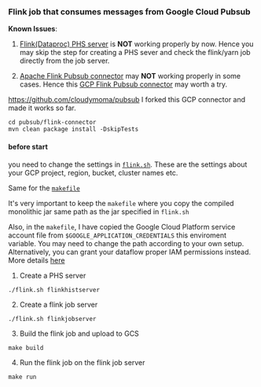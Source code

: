 ### Flink job that consumes messages from Google Cloud Pubsub

**Known Issues**: 

1. [Flink(Dataproc) PHS server](https://github.com/cloudymoma/pubsub-flink/blob/main/flink.sh#L64-L67) is **NOT** working properly by now. Hence you may skip the step for creating a PHS sever and check the flink/yarn job directly from the job server.

2. [Apache Flink Pubsub connector](https://nightlies.apache.org/flink/flink-docs-master/docs/connectors/datastream/pubsub/) may **NOT** working properly in some cases. Hence this [GCP Flink Pubsub connector](https://github.com/GoogleCloudPlatform/pubsub) may worth a try.

https://github.com/cloudymoma/pubsub I forked this GCP connector and made it works so far.

```shell
cd pubsub/flink-connector
mvn clean package install -DskipTests
```

#### before start

you need to change the settings in [`flink.sh`](https://github.com/cloudymoma/pubsub-flink/blob/main/flink.sh#L5-L26). These are the settings about your GCP project, region, bucket, cluster names etc.

Same for the [`makefile`](https://github.com/cloudymoma/pubsub-flink/blob/main/flink.sh#L5-L26)

It's very important to keep the `makefile` where you copy the compiled monolithic jar same path as the jar specified in `flink.sh`

Also, in the `makefile`, I have copied the Google Cloud Platform service account file from `$GOOGLE_APPLICATION_CREDENTIALS` this enviroment variable. You may need to change the path according to your own setup. Alternatively, you can grant your dataflow proper IAM permissions instead. More details [here](https://cloud.google.com/dataflow/docs/concepts/security-and-permissions#permissions)

1. Create a PHS server

```shell
./flink.sh flinkhistserver
```

2. Create a flink job server
```shell
./flink.sh flinkjobserver
```

3. Build the flink job and upload to GCS 
```shell
make build
```

4. Run the flink job on the flink job server
```shell
make run
```